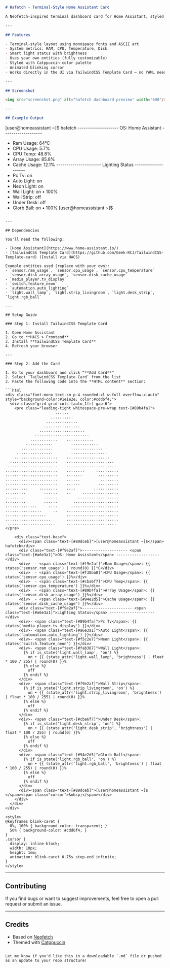 ```markdown
# Hafetch - Terminal-Style Home Assistant Card

A Neofetch-inspired terminal dashboard card for Home Assistant, styled with [Catppuccin](https://github.com/catppuccin/catppuccin) and powered by Jinja2. Displays system stats, lighting states, and an animated cursor — right inside your dashboard.

---

## Features

- Terminal-style layout using monospace fonts and ASCII art
- System metrics: RAM, CPU, Temperature, Disk
- Smart light status with brightness
- Uses your own entities (fully customizable)
- Styled with Catppuccin color palette
- Animated blinking cursor
- Works directly in the UI via TailwindCSS Template Card — no YAML needed

---

## Screenshot

<img src="screenshot.png" alt="hafetch dashboard preview" width="600"/>

---

## Example Output

```

\[user\@homeassistant \~]\$ hafetch
\-------------------- OS: Home Assistant -------------------

* Ram Usage: 64°C
* CPU Usage: 5.7%
* CPU Temp: 48.8%
* Array Usage: 85.8%
* Cache Usage: 12.1%
  \---------------------- Lighting Status --------------------
* Pc Tv: on
* Auto Light: on
* Neon Light: on
* Wall Light: on • 100%
* Wall Strip: off
* Under Desk: off
* Glorb Ball: on • 100%
  \[user\@homeassistant \~]\$

````

---

## Dependencies

You'll need the following:

- [Home Assistant](https://www.home-assistant.io/)
- [TailwindCSS Template Card](https://github.com/Geek-RCJ/TailwindCSS-Template-card) (Install via HACS)

Example entities used (replace with your own):
- `sensor.ram_usage`, `sensor.cpu_usage`, `sensor.cpu_temperature`
- `sensor.disk_array_usage`, `sensor.disk_cache_usage`
- `media_player.tv_display`
- `switch.feature_neon`
- `automation.auto_lighting`
- `light.wall_lamp`, `light.strip_livingroom`, `light.desk_strip`, `light.rgb_ball`

---

## Setup Guide

### Step 1: Install TailwindCSS Template Card

1. Open Home Assistant
2. Go to **HACS > Frontend**
3. Install **TailwindCSS Template Card**
4. Refresh your browser

---

### Step 2: Add the Card

1. Go to your dashboard and click “**Add Card**”
2. Select `TailwindCSS Template Card` from the list
3. Paste the following code into the **HTML content** section:

```html
<div class="font-mono text-sm p-4 rounded-xl w-full overflow-x-auto" style="background-color:#1e1e2e; color:#cdd6f4;">
  <div class="grid grid-cols-[auto_1fr] gap-6">
    <pre class="leading-tight whitespace-pre-wrap text-[#89b4fa]">
                      ......                      
                    ..........                    
                  ..............                  
                 ................                 
               ....................               
             ........................             
           ............    ............           
         ............        ............         
       ..............        ..............       
     ................        ................     
    ...................    ...................    
  .....................    .....................  
 ......................    ...................... 
.......................    ........     ..........
.......................    .......       .........
.......................    ......         ........
.......................    ......        .........
..........     ........    ....        ...........
.........        ......    ..     ................
........         ......         ..................
.........        ......       ....................
..............     ....      .....................
................     ..    .......................
..................         .......................
....................       .......................
 .....................     ...................... 
</pre>

    <div class="text-base">
      <div><span class="text-[#89dceb]">[user@homeassistant ~]$</span> hafetch</div>
      <div class="text-[#f9e2af]">-------------------- <span class="text-[#a6e3a1]">OS: Home Assistant</span> -------------------</div>
      <div>  - <span class="text-[#f9e2af]">Ram Usage</span>: {{ states('sensor.ram_usage') | round(0) }}°C</div>
      <div>  - <span class="text-[#f38ba8]">CPU Usage</span>: {{ states('sensor.cpu_usage') }}%</div>
      <div>  - <span class="text-[#cba6f7]">CPU Temp</span>: {{ states('sensor.cpu_temperature') }}%</div>
      <div>  - <span class="text-[#89b4fa]">Array Usage</span>: {{ states('sensor.disk_array_usage') }}%</div>
      <div>  - <span class="text-[#94e2d5]">Cache Usage</span>: {{ states('sensor.disk_cache_usage') }}%</div>
      <div class="text-[#f9e2af]">---------------------- <span class="text-[#a6e3a1]">Lighting Status</span> --------------------</div>
      <div>- <span class="text-[#89b4fa]">Pc Tv</span>: {{ states('media_player.tv_display') }}</div>
      <div>- <span class="text-[#a6e3a1]">Auto Light</span>: {{ states('automation.auto_lighting') }}</div>
      <div>- <span class="text-[#f5c2e7]">Neon Light</span>: {{ states('switch.feature_neon') }}</div>
      <div>- <span class="text-[#fab387]">Wall Light</span>: 
        {% if is_state('light.wall_lamp', 'on') %}
          on • {{ (state_attr('light.wall_lamp', 'brightness') | float * 100 / 255) | round(0) }}%
        {% else %}
          off
        {% endif %}
      </div>
      <div>- <span class="text-[#f9e2af]">Wall Strip</span>: 
        {% if is_state('light.strip_livingroom', 'on') %}
          on • {{ (state_attr('light.strip_livingroom', 'brightness') | float * 100 / 255) | round(0) }}%
        {% else %}
          off
        {% endif %}
      </div>
      <div>- <span class="text-[#cba6f7]">Under Desk</span>: 
        {% if is_state('light.desk_strip', 'on') %}
          on • {{ (state_attr('light.desk_strip', 'brightness') | float * 100 / 255) | round(0) }}%
        {% else %}
          off
        {% endif %}
      </div>
      <div>- <span class="text-[#94e2d5]">Glorb Ball</span>: 
        {% if is_state('light.rgb_ball', 'on') %}
          on • {{ (state_attr('light.rgb_ball', 'brightness') | float * 100 / 255) | round(0) }}%
        {% else %}
          off
        {% endif %}
      </div>
      <div><span class="text-[#89dceb]">[user@homeassistant ~]$ </span><span class="cursor">&nbsp;</span></div>
    </div>
  </div>
</div>

<style>
@keyframes blink-caret {
  0%, 100% { background-color: transparent; }
  50% { background-color: #cdd6f4; }
}
.cursor {
  display: inline-block;
  width: 10px;
  height: 1em;
  animation: blink-caret 0.75s step-end infinite;
}
</style>
````

---

## Contributing

If you find bugs or want to suggest improvements, feel free to open a pull request or submit an issue.

---

## Credits

* Based on [Neofetch](https://github.com/dylanaraps/neofetch)
* Themed with [Catppuccin](https://github.com/catppuccin/catppuccin)

```

Let me know if you'd like this in a downloadable `.md` file or pushed as an update to your repo structure!
```
